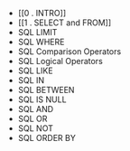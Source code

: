 
- [[0 . INTRO]]
- [[1 . SELECT and FROM]]
- SQL LIMIT
- SQL WHERE
- SQL Comparison Operators
- SQL Logical Operators
- SQL LIKE
- SQL IN
- SQL BETWEEN
- SQL IS NULL
- SQL AND
- SQL OR
- SQL NOT
- SQL ORDER BY
